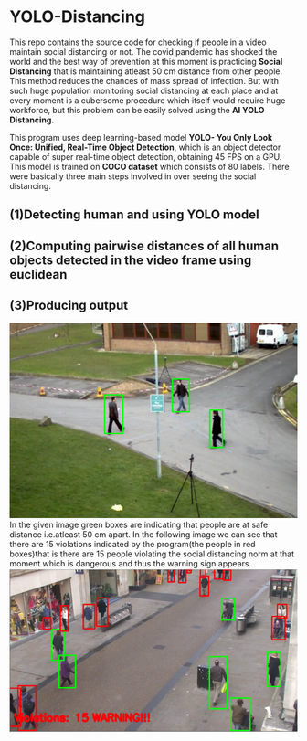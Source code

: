 # YOLO-Distancing
This repo contains the source code for checking if people in a video maintain social distancing or not.
The covid pandemic has shocked the world and the best way of  prevention at this moment is practicing **Social Distancing** that is maintaining atleast 50 cm distance from other people.
This method reduces the chances of mass spread of infection.
But with such huge population monitoring social distancing at each place and at every moment is a cubersome procedure which itself would require huge workforce, but this problem can be easily solved using the **AI YOLO Distancing**.

This program uses deep learning-based model **YOLO- You Only Look Once: Unified, Real-Time Object Detection**, which is an object detector capable of super real-time object detection, obtaining 45 FPS on a GPU. This model is trained on **COCO dataset** which consists of 80 labels.
There were basically three main steps involved in over seeing the social distancing.

 ## (1)Detecting human and using YOLO model

 ## (2)Computing pairwise distances of all human objects detected in the video frame using euclidean

 ## (3)Producing output 
![alt text](images/result.png)
In the given image green boxes are indicating that people are at safe distance i.e.atleast 50 cm apart.
In the following image we can see that there are 15 violations indicated by the program(the people in red boxes)that is there are 15 people violating the social distancing norm at that moment which is dangerous and thus the warning sign appears.
![alt text](images/result2.PNG)


